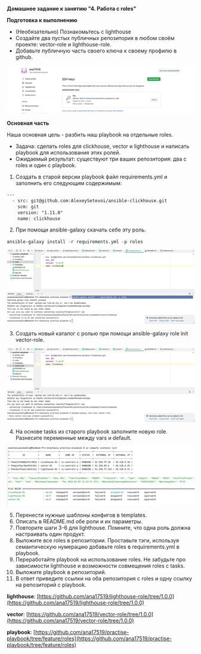 **Домашнее задание к занятию "4. Работа с roles"**

**Подготовка к выполнению**

* (Необязательно) Познакомьтесь с lighthouse
* Создайте два пустых публичных репозитория в любом своём проекте: vector-role и lighthouse-role.
* Добавьте публичную часть своего ключа к своему профилю в github.

![img.png](img185.png)

**Основная часть**

Наша основная цель - разбить наш playbook на отдельные roles. 

* Задача: сделать roles для clickhouse, vector и lighthouse и написать playbook для использования этих ролей. 
* Ожидаемый результат: существуют три ваших репозитория: два с roles и один с playbook.

1. Создать в старой версии playbook файл requirements.yml и заполнить его следующим содержимым:

```
---
  - src: git@github.com:AlexeySetevoi/ansible-clickhouse.git
    scm: git
    version: "1.11.0"
    name: clickhouse
```

2. При помощи ansible-galaxy скачать себе эту роль.

`ansible-galaxy install -r requirements.yml -p roles`

![img.png](img186.png)

3. Создать новый каталог с ролью при помощи ansible-galaxy role init vector-role.

![img.png](img187.png)

4. На основе tasks из старого playbook заполните новую role. Разнесите переменные между vars и default.

![img.png](img188.png)
![img.png](img189.png)

5. Перенести нужные шаблоны конфигов в templates.
6. Описать в README.md обе роли и их параметры.
7. Повторите шаги 3-6 для lighthouse. Помните, что одна роль должна настраивать один продукт. 
8. Выложите все roles в репозитории. 
Проставьте тэги, используя семантическую нумерацию добавьте roles в requirements.yml в playbook.
9. Переработайте playbook на использование roles. Не забудьте про зависимости lighthouse и возможности совмещения roles с tasks. 
10. Выложите playbook в репозиторий. 
11. В ответ приведите ссылки на оба репозитория с roles и одну ссылку на репозиторий с playbook.

**lighthouse**: [https://github.com/ana17519/lighthouse-role/tree/1.0.0](https://github.com/ana17519/lighthouse-role/tree/1.0.0)

**vector**: [https://github.com/ana17519/vector-role/tree/1.0.0](https://github.com/ana17519/vector-role/tree/1.0.0)

**playbook**: [https://github.com/ana17519/practise-playbook/tree/feature/roles](https://github.com/ana17519/practise-playbook/tree/feature/roles)